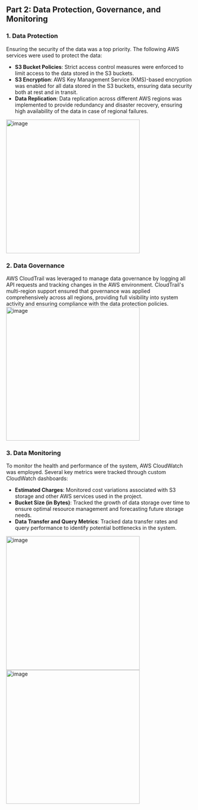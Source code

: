 ## Part 2: Data Protection, Governance, and Monitoring

### 1. Data Protection
Ensuring the security of the data was a top priority. The following AWS services were used to protect the data:
- **S3 Bucket Policies**: Strict access control measures were enforced to limit access to the data stored in the S3 buckets.
- **S3 Encryption**: AWS Key Management Service (KMS)-based encryption was enabled for all data stored in the S3 buckets, ensuring data security both at rest and in transit.
- **Data Replication**: Data replication across different AWS regions was implemented to provide redundancy and disaster recovery, ensuring high availability of the data in case of regional failures.
<img width="360" alt="image" src="https://github.com/user-attachments/assets/a5ed56fd-4683-4910-a804-4a91b4c7840f">



### 2. Data Governance
AWS CloudTrail was leveraged to manage data governance by logging all API requests and tracking changes in the AWS environment. CloudTrail's multi-region support ensured that governance was applied comprehensively across all regions, providing full visibility into system activity and ensuring compliance with the data protection policies.
<img width="360" alt="image" src="https://github.com/user-attachments/assets/65c5db57-a1a2-451a-8613-d2e8b5f9dcb5">



### 3. Data Monitoring
To monitor the health and performance of the system, AWS CloudWatch was employed. Several key metrics were tracked through custom CloudWatch dashboards:
- **Estimated Charges**: Monitored cost variations associated with S3 storage and other AWS services used in the project.
- **Bucket Size (in Bytes)**: Tracked the growth of data storage over time to ensure optimal resource management and forecasting future storage needs.
- **Data Transfer and Query Metrics**: Tracked data transfer rates and query performance to identify potential bottlenecks in the system.
<img width="360" alt="image" src="https://github.com/user-attachments/assets/09399f31-f4fe-4b31-a072-885a0eb48776">
<img width="360" alt="image" src="https://github.com/user-attachments/assets/9b8d5e03-1542-4504-ac21-8812cd1cf483">


